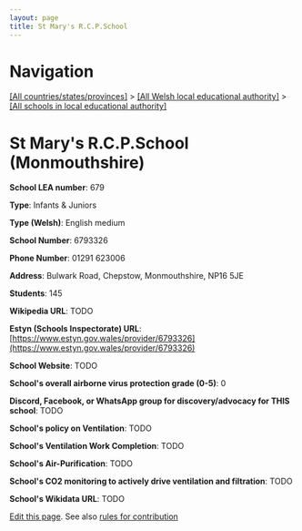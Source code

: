 ```yaml
---
layout: page
title: St Mary's R.C.P.School
---
```

# Navigation

[[All countries/states/provinces]](../../..) > [[All Welsh local educational authority]](../..) > [[All schools in local educational authority]](..)

# St Mary's R.C.P.School (Monmouthshire)

**School LEA number**: 679

**Type**: Infants & Juniors

**Type (Welsh)**: English medium

**School Number**: 6793326

**Phone Number**: 01291 623006

**Address**: Bulwark Road, Chepstow, Monmouthshire, NP16 5JE

**Students**: 145

**Wikipedia URL**: TODO

**Estyn (Schools Inspectorate) URL**: [https://www.estyn.gov.wales/provider/6793326](https://www.estyn.gov.wales/provider/6793326)

**School Website**: TODO

**School's overall airborne virus protection grade (0-5)**: 0

**Discord, Facebook, or WhatsApp group for discovery/advocacy for THIS school**: TODO

**School's policy on Ventilation**: TODO

**School's Ventilation Work Completion**: TODO

**School's Air-Purification**: TODO

**School's CO2 monitoring to actively drive ventilation and filtration**: TODO

**School's Wikidata URL**: TODO




[Edit this page](https://github.com/VentilationProject/Wales/edit/prif/./Monmouthshire/St_Mary's_R.C.P.School.md). See also [rules for contribution](../../../contribution-rules/)